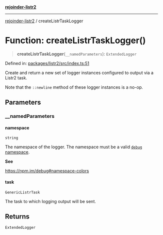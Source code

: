 [**rejoinder-listr2**](../README.md)

***

[rejoinder-listr2](../README.md) / createListrTaskLogger

# Function: createListrTaskLogger()

> **createListrTaskLogger**(`__namedParameters`): `ExtendedLogger`

Defined in: [packages/listr2/src/index.ts:51](https://github.com/Xunnamius/rejoinder/blob/5895f90afed824f3ae6f43dc429a04f1055f6c5b/packages/listr2/src/index.ts#L51)

Create and return a new set of logger instances configured to output via a
Listr2 task.

Note that the `::newline` method of these logger instances is a no-op.

## Parameters

### \_\_namedParameters

#### namespace

`string`

The namespace of the logger. The namespace must be a valid [`debug`
namespace](https://npm.im/debug#namespace-colors).

**See**

https://npm.im/debug#namespace-colors

#### task

`GenericListrTask`

The task to which logging output will be sent.

## Returns

`ExtendedLogger`
